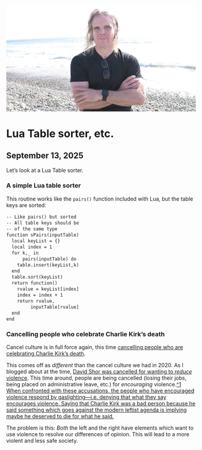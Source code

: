 ![blogpic](pics/2024-05-01.jpg)
# Lua Table sorter, etc.
## September 13, 2025

Let’s look at a Lua Table sorter. 

### A simple Lua table sorter

This routine works like the `pairs()` function included with Lua, but
the table keys are sorted:

```
-- Like pairs() but sorted
-- All table keys should be
-- of the same type
function sPairs(inputTable)
  local keyList = {}
  local index = 1
  for k,_ in 
      pairs(inputTable) do
    table.insert(keyList,k)
  end
  table.sort(keyList)
  return function()
    rvalue = keyList[index]
    index = index + 1
    return rvalue,
         inputTable[rvalue]
  end
end
```

### Cancelling people who celebrate Charlie Kirk’s death

Cancel culture is in full force again, this time [cancelling people
who are celebrating Charlie Kirk’s 
death](https://archive.ph/https://www.nbcnews.com/news/us-news/charlie-kirk-death-teachers-professors-nationwide-fired-disciplined-s-rcna230845).

This comes off as _different_ than the cancel culture we had in 2020.  As
I blogged about at the time, [David Shor was cancelled for wanting to
_reduce_ violence](blog:2020-06-16). This time around, people are being
cancelled (losing their jobs, being placed on administrative leave, etc.)
for _encouraging_ violence.[^1 When confronted with these accusations,
the people who have encouraged violence respond by gaslighting—i.e. 
denying that what they say encourages violence. Saying that Charlie Kirk
was a bad person because he said something which goes against the modern
leftist agenda is implying maybe he deserved to die for what he said.](fn:1)

The problem is this: _Both_ the left and the right have elements which
want to use violence to resolve our differences of opinion. This will 
lead to a more violent and less safe society.
